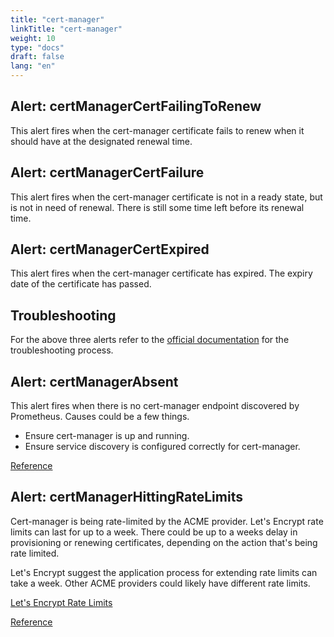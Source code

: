 ```yaml
---
title: "cert-manager"
linkTitle: "cert-manager"
weight: 10
type: "docs"
draft: false
lang: "en"
---
```


## Alert: certManagerCertFailingToRenew
This alert fires when the cert-manager certificate fails to renew when it should have at the designated renewal time.

## Alert: certManagerCertFailure
This alert fires when the cert-manager certificate is not in a ready state, but is not in need of renewal. There is still some time left before its renewal time.

## Alert: certManagerCertExpired
This alert fires when the cert-manager certificate has expired. The expiry date of the certificate has passed.

## Troubleshooting
For the above three alerts refer to the [official documentation](https://cert-manager.io/docs/troubleshooting/acme/) for the troubleshooting process.

## Alert: certManagerAbsent
This alert fires when there is no cert-manager endpoint discovered by Prometheus. Causes could be a few things.

- Ensure cert-manager is up and running.
- Ensure service discovery is configured correctly for cert-manager.

[Reference](https://gitlab.com/uneeq-oss/cert-manager-mixin/-/blob/master/RUNBOOK.md)

## Alert: certManagerHittingRateLimits
Cert-manager is being rate-limited by the ACME provider. Let's Encrypt rate limits can last for up to a week. There could be up to a weeks delay in provisioning or renewing certificates, depending on the action that's being rate limited.

Let's Encrypt suggest the application process for extending rate limits can take a week. Other ACME providers could likely have different rate limits.

[Let's Encrypt Rate Limits](https://letsencrypt.org/docs/rate-limits/)

[Reference](https://gitlab.com/uneeq-oss/cert-manager-mixin/-/blob/master/RUNBOOK.md)
